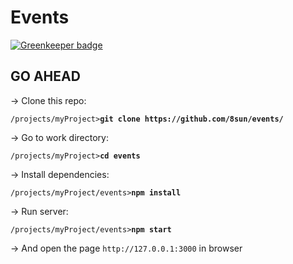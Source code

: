 Events
======

[![Greenkeeper badge](https://badges.greenkeeper.io/8sun/events.svg)](https://greenkeeper.io/)

## GO AHEAD

→ Clone this repo:

`/projects/myProject>`**`git clone https://github.com/8sun/events/`**

→ Go to work directory:

`/projects/myProject>`**`cd events`**

→ Install dependencies:

`/projects/myProject/events>`**`npm install`**

→ Run server:

`/projects/myProject/events>`**`npm start`**

→ And open the page `http://127.0.0.1:3000` in browser